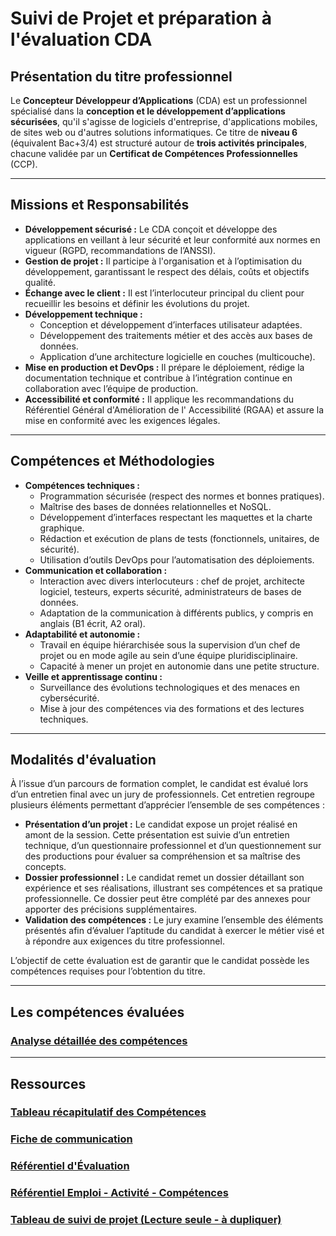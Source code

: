 # Suivi de Projet et préparation à l'évaluation CDA

## Présentation du titre professionnel

Le **Concepteur Développeur d’Applications** (CDA) est un professionnel spécialisé dans la **conception et le
développement d’applications sécurisées**, qu'il s'agisse de logiciels d'entreprise, d'applications mobiles, de
sites web ou d'autres solutions informatiques. Ce titre de **niveau 6** (équivalent Bac+3/4) est structuré autour de
**trois activités principales**, chacune validée par un **Certificat de Compétences Professionnelles** (CCP).

---

## Missions et Responsabilités

- **Développement sécurisé :** Le CDA conçoit et développe des applications en veillant à leur sécurité et leur
  conformité aux normes en vigueur (RGPD, recommandations de l’ANSSI).
- **Gestion de projet :** Il participe à l'organisation et à l’optimisation du développement, garantissant le respect
  des délais, coûts et objectifs qualité.
- **Échange avec le client :** Il est l’interlocuteur principal du client pour recueillir les besoins et définir les
  évolutions du projet.
- **Développement technique :**
    - Conception et développement d’interfaces utilisateur adaptées.
    - Développement des traitements métier et des accès aux bases de données.
    - Application d’une architecture logicielle en couches (multicouche).
- **Mise en production et DevOps :** Il prépare le déploiement, rédige la documentation technique et contribue à
  l’intégration continue en collaboration avec l’équipe de production.
- **Accessibilité et conformité :** Il applique les recommandations du Référentiel Général d'Amélioration de l'
  Accessibilité (RGAA) et assure la mise en conformité avec les exigences légales.

---

## Compétences et Méthodologies

- **Compétences techniques :**
    - Programmation sécurisée (respect des normes et bonnes pratiques).
    - Maîtrise des bases de données relationnelles et NoSQL.
    - Développement d’interfaces respectant les maquettes et la charte graphique.
    - Rédaction et exécution de plans de tests (fonctionnels, unitaires, de sécurité).
    - Utilisation d’outils DevOps pour l’automatisation des déploiements.
- **Communication et collaboration :**
    - Interaction avec divers interlocuteurs : chef de projet, architecte logiciel, testeurs, experts sécurité,
      administrateurs de bases de données.
    - Adaptation de la communication à différents publics, y compris en anglais (B1 écrit, A2 oral).
- **Adaptabilité et autonomie :**
    - Travail en équipe hiérarchisée sous la supervision d’un chef de projet ou en mode agile au sein d’une équipe
      pluridisciplinaire.
    - Capacité à mener un projet en autonomie dans une petite structure.
- **Veille et apprentissage continu :**
    - Surveillance des évolutions technologiques et des menaces en cybersécurité.
    - Mise à jour des compétences via des formations et des lectures techniques.

---

## Modalités d'évaluation

À l’issue d’un parcours de formation complet, le candidat est évalué lors d’un entretien final avec un jury de
professionnels. Cet entretien regroupe plusieurs éléments permettant d’apprécier l’ensemble de ses compétences :

- **Présentation d’un projet :** Le candidat expose un projet réalisé en amont de la session. Cette présentation est
  suivie d’un entretien technique, d’un questionnaire professionnel et d’un questionnement sur des productions pour
  évaluer sa compréhension et sa maîtrise des concepts.
- **Dossier professionnel :** Le candidat remet un dossier détaillant son expérience et ses réalisations, illustrant ses
  compétences et sa pratique professionnelle. Ce dossier peut être complété par des annexes pour apporter des précisions
  supplémentaires.
- **Validation des compétences :** Le jury examine l’ensemble des éléments présentés afin d’évaluer l’aptitude du
  candidat à exercer le métier visé et à répondre aux exigences du titre professionnel.

L’objectif de cette évaluation est de garantir que le candidat possède les compétences requises pour l’obtention du
titre.

---

## Les compétences évaluées

### [Analyse détaillée des compétences](Analyse%20des%20comp%C3%A9tences/README.md)

---

## Ressources

### [Tableau récapitulatif des Compétences](Ressources/Concepteur-De%CC%81veloppeur-Applications-Compe%CC%81tences-REAC-v4-05_2023.pdf)

### [Fiche de communication](Ressources/Fiche_de_communication_CDA_2023.pdf)

### [Référentiel d'Évaluation](Ressources/REV2_CDA_V04_24052023.pdf)

### [Référentiel Emploi - Activité - Compétences](Ressources/REAC_CDA_V04_24052023.pdf)

### [Tableau de suivi de projet (Lecture seule - à dupliquer)](https://docs.google.com/spreadsheets/d/1UT1Cx6gRHP4xQIGrMmINYO72aAsb82H4qMykEPyYZG0/edit?usp=sharing)
